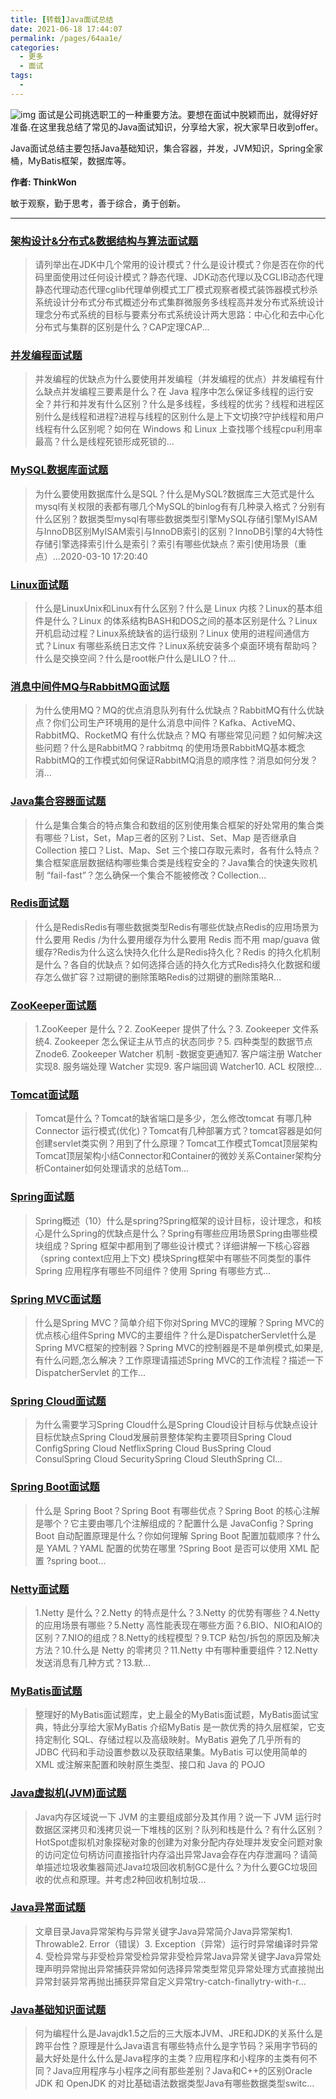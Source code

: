 ```yaml
---
title: [转载]Java面试总结
date: 2021-06-18 17:44:07
permalink: /pages/64aa1e/
categories:
  - 更多
  - 面试
tags:
  - 
---
```


![img](https://img-blog.csdnimg.cn/20200219112303555.png?x-oss-process=image/resize,m_fixed,h_224,w_224)
面试是公司挑选职工的一种重要方法。要想在面试中脱颖而出，就得好好准备.在这里我总结了常见的Java面试知识，分享给大家，祝大家早日收到offer。

Java面试总结主要包括Java基础知识，集合容器，并发，JVM知识，Spring全家桶，MyBatis框架，数据库等。

<!-- more -->
**作者: ThinkWon**

敏于观察，勤于思考，善于综合，勇于创新。


---
### [架构设计&分布式&数据结构与算法面试题](https://blog.csdn.net/ThinkWon/article/details/105870730)

  > 请列举出在JDK中几个常用的设计模式？什么是设计模式？你是否在你的代码里面使用过任何设计模式？静态代理、JDK动态代理以及CGLIB动态代理静态代理动态代理cglib代理单例模式工厂模式观察者模式装饰器模式秒杀系统设计分布式分布式概述分布式集群微服务多线程高并发分布式系统设计理念分布式系统的目标与要素分布式系统设计两大思路：中心化和去中心化分布式与集群的区别是什么？CAP定理CAP...

  


### [并发编程面试题](https://blog.csdn.net/ThinkWon/article/details/104863992)

  > 并发编程的优缺点为什么要使用并发编程（并发编程的优点）并发编程有什么缺点并发编程三要素是什么？在 Java 程序中怎么保证多线程的运行安全？并行和并发有什么区别？什么是多线程，多线程的优劣？线程和进程区别什么是线程和进程?进程与线程的区别什么是上下文切换?守护线程和用户线程有什么区别呢？如何在 Windows 和 Linux 上查找哪个线程cpu利用率最高？什么是线程死锁形成死锁的...



### [MySQL数据库面试题](https://blog.csdn.net/ThinkWon/article/details/104778621)

  > 为什么要使用数据库什么是SQL？什么是MySQL?数据库三大范式是什么mysql有关权限的表都有哪几个MySQL的binlog有有几种录入格式？分别有什么区别？数据类型mysql有哪些数据类型引擎MySQL存储引擎MyISAM与InnoDB区别MyISAM索引与InnoDB索引的区别？InnoDB引擎的4大特性存储引擎选择索引什么是索引？索引有哪些优缺点？索引使用场景（重点）...2020-03-10 17:20:40

  

### [Linux面试题](https://blog.csdn.net/ThinkWon/article/details/104588679)

  > 什么是LinuxUnix和Linux有什么区别？什么是 Linux 内核？Linux的基本组件是什么？Linux 的体系结构BASH和DOS之间的基本区别是什么？Linux 开机启动过程？Linux系统缺省的运行级别？Linux 使用的进程间通信方式？Linux 有哪些系统日志文件？Linux系统安装多个桌面环境有帮助吗？什么是交换空间？什么是root帐户什么是LILO？什...

  

### [消息中间件MQ与RabbitMQ面试题](https://blog.csdn.net/ThinkWon/article/details/104588612)

  > 为什么使用MQ？MQ的优点消息队列有什么优缺点？RabbitMQ有什么优缺点？你们公司生产环境用的是什么消息中间件？Kafka、ActiveMQ、RabbitMQ、RocketMQ 有什么优缺点？MQ 有哪些常见问题？如何解决这些问题？什么是RabbitMQ？rabbitmq 的使用场景RabbitMQ基本概念RabbitMQ的工作模式如何保证RabbitMQ消息的顺序性？消息如何分发？消...

  

### [Java集合容器面试题](https://blog.csdn.net/ThinkWon/article/details/104588551)

  > 什么是集合集合的特点集合和数组的区别使用集合框架的好处常用的集合类有哪些？List，Set，Map三者的区别？List、Set、Map 是否继承自 Collection 接口？List、Map、Set 三个接口存取元素时，各有什么特点？集合框架底层数据结构哪些集合类是线程安全的？Java集合的快速失败机制 “fail-fast”？怎么确保一个集合不能被修改？Collection...

  

### [Redis面试题](https://blog.csdn.net/ThinkWon/article/details/103522351)

  > 什么是RedisRedis有哪些数据类型Redis有哪些优缺点Redis的应用场景为什么要用 Redis /为什么要用缓存为什么要用 Redis 而不用 map/guava 做缓存?Redis为什么这么快持久化什么是Redis持久化？Redis 的持久化机制是什么？各自的优缺点？如何选择合适的持久化方式Redis持久化数据和缓存怎么做扩容？过期键的删除策略Redis的过期键的删除策略R...



### [ZooKeeper面试题](https://blog.csdn.net/ThinkWon/article/details/104397719)

  >1.ZooKeeper 是什么？2. ZooKeeper 提供了什么？3. Zookeeper 文件系统4. Zookeeper 怎么保证主从节点的状态同步？5. 四种类型的数据节点 Znode6. Zookeeper Watcher 机制 -数据变更通知7. 客户端注册 Watcher 实现8. 服务端处理 Watcher 实现9. 客户端回调 Watcher10. ACL 权限控...

  

### [Tomcat面试题](https://blog.csdn.net/ThinkWon/article/details/104397665)

  > Tomcat是什么？Tomcat的缺省端口是多少，怎么修改tomcat 有哪几种Connector 运行模式(优化)？Tomcat有几种部署方式？tomcat容器是如何创建servlet类实例？用到了什么原理？Tomcat工作模式Tomcat顶层架构Tomcat顶层架构小结Connector和Container的微妙关系Container架构分析Container如何处理请求的总结Tom...

  

### [Spring面试题](https://blog.csdn.net/ThinkWon/article/details/104397516)

  > Spring概述（10）什么是spring?Spring框架的设计目标，设计理念，和核心是什么Spring的优缺点是什么？Spring有哪些应用场景Spring由哪些模块组成？Spring 框架中都用到了哪些设计模式？详细讲解一下核心容器（spring context应用上下文) 模块Spring框架中有哪些不同类型的事件Spring 应用程序有哪些不同组件？使用 Spring 有哪些方式...

  

### [Spring MVC面试题](https://blog.csdn.net/ThinkWon/article/details/104397427)

  > 什么是Spring MVC？简单介绍下你对Spring MVC的理解？Spring MVC的优点核心组件Spring MVC的主要组件？什么是DispatcherServlet什么是Spring MVC框架的控制器？Spring MVC的控制器是不是单例模式,如果是,有什么问题,怎么解决？工作原理请描述Spring MVC的工作流程？描述一下 DispatcherServlet 的工作...

  

### [Spring Cloud面试题](https://blog.csdn.net/ThinkWon/article/details/104397367)

  > 为什么需要学习Spring Cloud什么是Spring Cloud设计目标与优缺点设计目标优缺点Spring Cloud发展前景整体架构主要项目Spring Cloud ConfigSpring Cloud NetflixSpring Cloud BusSpring Cloud ConsulSpring Cloud SecuritySpring Cloud SleuthSpring Cl...

  

### [Spring Boot面试题](https://blog.csdn.net/ThinkWon/article/details/104397299)

  > 什么是 Spring Boot？Spring Boot 有哪些优点？Spring Boot 的核心注解是哪个？它主要由哪几个注解组成的？配置什么是 JavaConfig？Spring Boot 自动配置原理是什么？你如何理解 Spring Boot 配置加载顺序？什么是 YAML？YAML 配置的优势在哪里 ?Spring Boot 是否可以使用 XML 配置 ?spring boot...

  

### [Netty面试题](https://blog.csdn.net/ThinkWon/article/details/104391081)

  > 1.Netty 是什么？2.Netty 的特点是什么？3.Netty 的优势有哪些？4.Netty 的应用场景有哪些？5.Netty 高性能表现在哪些方面？6.BIO、NIO和AIO的区别？7.NIO的组成？8.Netty的线程模型？9.TCP 粘包/拆包的原因及解决方法？10.什么是 Netty 的零拷贝？11.Netty 中有哪种重要组件？12.Netty 发送消息有几种方式？13.默...

  

### [MyBatis面试题](https://blog.csdn.net/ThinkWon/article/details/101292950)

  > 整理好的MyBatis面试题库，史上最全的MyBatis面试题，MyBatis面试宝典，特此分享给大家MyBatis 介绍MyBatis 是一款优秀的持久层框架，它支持定制化 SQL、存储过程以及高级映射。MyBatis 避免了几乎所有的 JDBC 代码和手动设置参数以及获取结果集。MyBatis 可以使用简单的 XML 或注解来配置和映射原生类型、接口和 Java 的 POJO

  

### [Java虚拟机(JVM)面试题](https://blog.csdn.net/ThinkWon/article/details/104390752)

  > Java内存区域说一下 JVM 的主要组成部分及其作用？说一下 JVM 运行时数据区深拷贝和浅拷贝说一下堆栈的区别？队列和栈是什么？有什么区别？HotSpot虚拟机对象探秘对象的创建为对象分配内存处理并发安全问题对象的访问定位句柄访问直接指针内存溢出异常Java会存在内存泄漏吗？请简单描述垃圾收集器简述Java垃圾回收机制GC是什么？为什么要GC垃圾回收的优点和原理。并考虑2种回收机制垃圾...

  

### [Java异常面试题](https://blog.csdn.net/ThinkWon/article/details/104390689)

  > 文章目录Java异常架构与异常关键字Java异常简介Java异常架构1. Throwable2. Error（错误）3. Exception（异常）运行时异常编译时异常4. 受检异常与非受检异常受检异常非受检异常Java异常关键字Java异常处理声明异常抛出异常捕获异常如何选择异常类型常见异常处理方式直接抛出异常封装异常再抛出捕获异常自定义异常try-catch-finallytry-with-r...

  

### [Java基础知识面试题](https://blog.csdn.net/ThinkWon/article/details/104390612)

  > 何为编程什么是Javajdk1.5之后的三大版本JVM、JRE和JDK的关系什么是跨平台性？原理是什么Java语言有哪些特点什么是字节码？采用字节码的最大好处是什么什么是Java程序的主类？应用程序和小程序的主类有何不同？Java应用程序与小程序之间有那些差别？Java和C++的区别Oracle JDK 和 OpenJDK 的对比基础语法数据类型Java有哪些数据类型switc...
